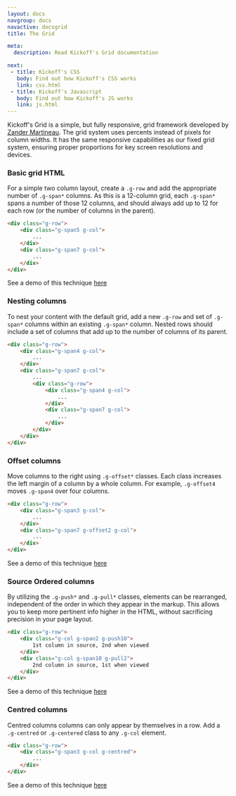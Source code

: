 ```yaml
---
layout: docs
navgroup: docs
navactive: docsgrid
title: The Grid

meta:
  description: Read Kickoff's Grid documentation

next:
 - title: Kickoff's CSS
   body: Find out how Kickoff's CSS works
   link: css.html
 - title: Kickoff's Javascript
   body: Find out how Kickoff's JS works
   link: js.html
---
```


Kickoff's Grid is a simple, but fully responsive, grid framework developed by <a href="http://github.com/mrmartineau/">Zander Martineau</a>. The grid system uses percents instead of pixels for column widths. It has the same responsive capabilities as our fixed grid system, ensuring proper proportions for key screen resolutions and devices.

<a name="gridbasic"></a>

### Basic grid HTML
For a simple two column layout, create a `.g-row` and add the appropriate number of `.g-span*` columns. As this is a 12-column grid, each `.g-span*` spans a number of those 12 columns, and should always add up to 12 for each row (or the number of columns in the parent).

```html
<div class="g-row">
    <div class="g-span5 g-col">
        ...
    </div>
    <div class="g-span7 g-col">
        ...
    </div>
</div>
```
See a demo of this technique [here](../demos/grids.html#standard)

<a name="gridnesting"></a>

### Nesting columns
To nest your content with the default grid, add a new `.g-row` and set of `.g-span*` columns within an existing `.g-span*` column. Nested rows should include a set of columns that add up to the number of columns of its parent.

```html
<div class="g-row">
    <div class="g-span4 g-col">
        ...
    </div>
    <div class="g-span7 g-col">
        ...
        <div class="g-row">
            <div class="g-span4 g-col">
                ...
            </div>
            <div class="g-span7 g-col">
                ...
            </div>
        </div>
    </div>
</div>
```

<a name="gridoffset"></a>

### Offset columns
Move columns to the right using `.g-offset*` classes. Each class increases the left margin of a column by a whole column. For example, `.g-offset4` moves `.g-span4` over four columns.

```html
<div class="g-row">
    <div class="g-span3 g-col">
        ...
    </div>
    <div class="g-span7 g-offset2 g-col">
        ...
    </div>
</div>
```
See a demo of this technique [here](../demos/grids.html#offset)

<a name="gridsourceorder"></a>

### Source Ordered columns
By utilizing the `.g-push*` and `.g-pull*` classes, elements can be rearranged, independent of the order in which they appear in the markup. This allows you to keep more pertinent info higher in the HTML, without sacrificing precision in your page layout.

```html
<div class="g-row">
    <div class="g-col g-span2 g-push10">
        1st column in source, 2nd when viewed
    </div>
    <div class="g-col g-span10 g-pull2">
        2nd column in source, 1st when viewed
    </div>
</div>
```
See a demo of this technique [here](../demos/grids.html#source-ordering)

<a name="gridcentred"></a>

### Centred columns
Centred columns columns can only appear by themselves in a row. Add a `.g-centred` or `.g-centered` class to any `.g-col` element.

```html
<div class="g-row">
    <div class="g-span3 g-col g-centred">
        ...
    </div>
</div>
```
See a demo of this technique [here](../demos/grids.html#centred)
